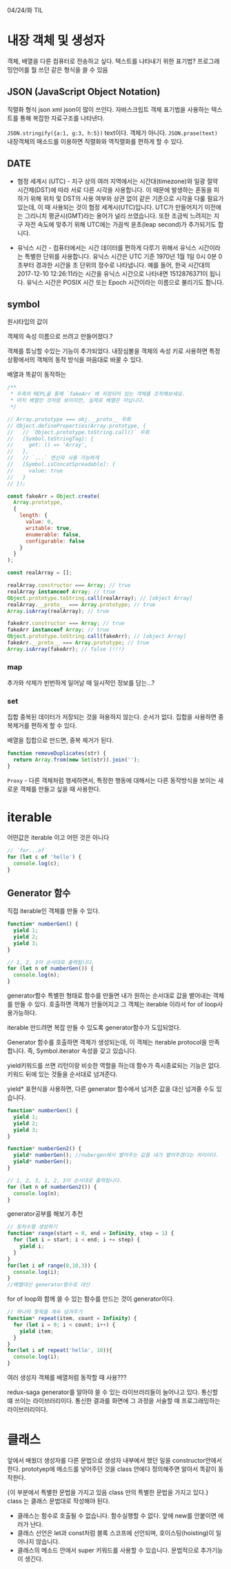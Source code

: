 04/24/화 TIL 

# 내장 객체 및 생성자 

객체, 배열을 다른 컴퓨터로 전송하고 싶다. 텍스트를 나타내기 위한 표기법?
프로그래밍언어를 뭘 쓰던 같은 형식을 쓸 수 있음

## JSON (JavaScript Object Notation)
직렬화 형식 
json xml 
json이 많이 쓰인다. 
자바스크립트 객체 표기법을 사용하는 텍스트를 통해 복잡한 자료구조를 나타낸다. 

`JSON.stringify({a:1, g:3, h:5})`
text이다. 객체가 아니다. 
`JSON.prase(text)`
내장객체의 매소드를 이용하면 직렬화와 역직렬화를 편하게 할 수 있다. 

## DATE

+ 협정 세계시 (UTC) - 지구 상의 여러 지역에서는 시간대(timezone)와 일광 절약 시간제(DST)에 따라 서로 다른 시각을 사용합니다. 이 때문에 발생하는 혼동을 피하기 위해 위치 및 DST의 사용 여부와 상관 없이 같은 기준으로 시각을 다룰 필요가 있는데, 이 때 사용되는 것이 협정 세계시(UTC)입니다. UTC가 만들어지기 이전에는 그리니치 평균시(GMT)라는 용어가 널리 쓰였습니다. 또한 조금씩 느려지는 지구 자전 속도에 맞추기 위해 UTC에는 가끔씩 윤초(leap second)가 추가되기도 합니다.

+ 유닉스 시간 - 컴퓨터에서는 시간 데이터를 편하게 다루기 위해서 유닉스 시간이라는 특별한 단위를 사용합니다. 유닉스 시간은 UTC 기준 1970년 1월 1일 0시 0분 0초부터 경과한 시간을 초 단위의 정수로 나타냅니다. 예를 들어, 한국 시간대의 2017-12-10 12:26:11라는 시간을 유닉스 시간으로 나타내면 1512876371이 됩니다. 유닉스 시간은 POSIX 시간 또는 Epoch 시간이라는 이름으로 불리기도 합니다.

## symbol

원시타입의 값이 

객체의 속성 이름으로 쓰려고 만들어졌다.?

객체를 튜닝할 수있는 기능이 추가되었다. 내장심볼을 객체의 속성 키로 사용하면 특정 상황에서의 객체의 동작 방식을 마음대로 바꿀 수 있다. 

배열과 똑같이 동작하는 

```js
/**
 * 우측의 REPL을 통해 `fakeArr`에 저장되어 있는 객체를 조작해보세요.
 * 마치 배열인 것처럼 보이지만, 실제로 배열은 아닙니다.
 */

// Array.prototype === obj.__proto__ 우회
// Object.defineProperties(Array.prototype, {
//   // `Object.prototype.toString.call()` 우회
//   [Symbol.toStringTag]: {
//     get: () => 'Array',
//   },
//   // `...` 연산자 사용 가능하게
//   [Symbol.isConcatSpreadable]: {
//     value: true
//   }
// });

const fakeArr = Object.create(
  Array.prototype,
  {
    length: {
      value: 0,
      writable: true,
      enumerable: false,
      configurable: false
    }
  }
);

const realArray = [];

realArray.constructor === Array; // true
realArray instanceof Array; // true
Object.prototype.toString.call(realArray); // [object Array]
realArray.__proto__ === Array.prototype; // true
Array.isArray(realArray); // true

fakeArr.constructor === Array; // true
fakeArr instanceof Array; // true
Object.prototype.toString.call(fakeArr); // [object Array]
fakeArr.__proto__ === Array.prototype; // true
Array.isArray(fakeArr); // false (!!!)
```


### map 
추가와 삭제가 빈번하게 일어날 때 일시적인 정보를 담는...?

### set
집합 
중복된 데이터가 저장되는 것을 혀용하지 않는다.
순서가 없다.
집합을 사용하면 중복제거를 편하게 할 수 있다. 

배열을 집합으로 만드면, 중복 제거가 된다. 
```js
function removeDuplicates(str) {
  return Array.from(new Set(str)).join('');
}
```
`Proxy` - 다른 객체처럼 행세하면서, 특정한 행동에 대해서는 다른 동작방식을 보이는 새로운 객체를 만들고 싶을 때 사용한다. 

# iterable 
어떤값은 iterable 이고 어떤 것은 아니다 

```js
// `for...of`
for (let c of 'hello') {
  console.log(c);
}

```
## Generator 함수 
직접 iterable인 객체를 만들 수 있다. 
```js
function* numberGen() {
  yield 1;
  yield 2;
  yield 3;
}

// 1, 2, 3이 순서대로 출력됩니다.
for (let n of numberGen()) {
  console.log(n);
}
```
generator함수 특별한 형태로 함수를 만들면 내가 원하는 순서대로 값을 뱉어내는 객체를 만들 수 있다. 
호출하면 객체가 만들어지고 그 객체는 iterable 이라서 for of loop사용가능하다. 

iterable 만드려면 복잡
만들 수 있도록 generator함수가 도입되었다. 

Generator 함수를 호출하면 객체가 생성되는데, 이 객체는 iterable protocol을 만족합니다. 즉, Symbol.iterator 속성을 갖고 있습니다.

yield키워드를 쓰면 리턴이랑 비슷한 역할을 하는데 함수가 즉시종료되는 기능은 없다.
키워드 뒤에 있는 것들을 순서대로 넘겨준다. 

yield* 표현식을 사용하면, 다른 generator 함수에서 넘겨준 값을 대신 넘겨줄 수도 있습니다.

```js
function* numberGen() {
  yield 1;
  yield 2;
  yield 3;
}

function* numberGen2() {
  yield* numberGen(); //nubergen에서 뱉어주는 값을 내가 뱉어주겠다는 의미이다. 
  yield* numberGen();
}

// 1, 2, 3, 1, 2, 3이 순서대로 출력됩니다.
for (let n of numberGen2()) {
  console.log(n);
}
```
generator공부를 해보기 추천 

```js
// 등차수열 생성하기
function* range(start = 0, end = Infinity, step = 1) {
  for (let i = start; i < end; i += step) {
    yield i;
  }
}
for(let i of range(0,10,3)) {
  console.log(i);
}
//배열대신 generator함수로 대신 
```
for of loop와 함께 쓸 수 있는 함수를 만드는 것이 generator이다. 

```js
// 하나의 항목을 계속 넘겨주기
function* repeat(item, count = Infinity) {
  for (let i = 0; i < count; i++) {
    yield item;
  }
}
for(let i of repeat('hello', 10)){
  console.log(i);
}

```
여러 생성자 객체를 배열처럼 동작할 때 사용???

redux-saga 
generator를 알아야 쓸 수 있는 라이브러리들이 늘어나고 있다. 
통신할 떄 쓰이는 라이브러리이다. 
통신한 결과를 화면에 그 과정을 서술할 때 프로그래밍하는 라이브러리이다. 

# 클래스 

앞에서 배웠더 생성자를 다른 문법으로 
생성자 내부에서 했던 일을 constructor안에서 한다.
prototyep에 메소드를 넣어주던 것을 class 안에다 정의해주면
알아서 똑같이 동작한다. 

{이 부분에서 특별한 문법을 가지고 있음 class 만의 특별한 문법을 가지고 있다.}
class 는 클래스 문법대로 작성해야 된다. 

+ 클래스는 함수로 호출될 수 없습니다. 함수실행할 수 없다. 앞에  new를 안붙이면 에러가 난다.
+ 클래스 선언은 let과 const처럼 블록 스코프에 선언되며, 호이스팅(hoisting)이 일어나지 않습니다. 
+ 클래스의 메소드 안에서 super 키워드를 사용할 수 있습니다. 문법적으로 추가기능이 생긴다. 



